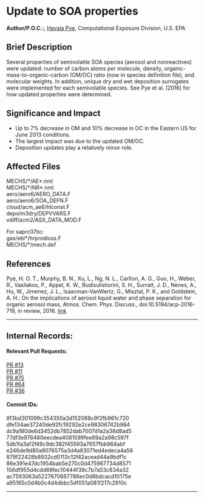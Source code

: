 # Update to SOA properties

**Author/P.O.C.:**, [Havala Pye](mailto:pye.havala@epa.gov), Computational Exposure Division, U.S. EPA

## Brief Description

Several properties of semivolatile SOA species (aerosol and nonreactives) were updated: number of carbon atoms per molecule, density, organic-mass-to-organic-carbon (OM/OC) ratio (now in species definition file), and molecular weights. In addition, unique dry and wet deposition surrogates were implemented for each semivolatile species. See Pye et al. (2016) for how updated properties were determined.

## Significance and Impact

+ Up to 7% decrease in OM and 10% decrease in OC in the Eastern US for June 2013 conditions.
+ The largest impact was due to the updated OM/OC. 
+ Deposition updates play a relatively minor role.

## Affected Files

MECHS/\*/AE\*.nml  
MECHS/\*/NR\*.nml  
aero/aero6/AERO_DATA.F  
aero/aero6/SOA_DEFN.F  
cloud/acm_ae6/hlconst.F  
depv/m3dry/DEPVVARS.F  
vdiff/acm2/ASX_DATA_MOD.F  

For saprc07tic:  
gas/ebi\*/hrprodloss.F  
MECHS/\*/mech.def  


## References

Pye, H. O. T., Murphy, B. N., Xu, L., Ng, N. L., Carlton, A. G., Guo, H., Weber, R., Vasilakos, P., Appel, K. W., Budisulistiorini, S. H., Surratt, J. D., Nenes, A., Hu, W., Jimenez, J. L., Isaacman-VanWertz, G., Misztal, P. K., and Goldstein, A. H.: On the implications of aerosol liquid water and phase separation for organic aerosol mass, Atmos. Chem. Phys. Discuss., doi:10.5194/acp-2016-719, in review, 2016. [link](http://www.atmos-chem-phys-discuss.net/acp-2016-719/)

-----
## Internal Records:
#### Relevant Pull Requests:
[PR #13](https://github.com/usepa/cmaq_dev/pull/13)   
[PR #11](https://github.com/usepa/cmaq_dev/pull/11)  
[PR #75](https://github.com/usepa/cmaq_dev/pull/75)  
[PR #64](https://github.com/usepa/cmaq_dev/pull/64)  
[PR #36](https://github.com/usepa/cmaq_dev/pull/36)  

#### Commit IDs:

8f3bd301099c354350a3d152088c9f2fb961c720  
dfe134ae37240de92fc19292e2ce98306742b984  
dc9a180de6d3452db7852dab7007d1a2a38d8ad5  
77df3e978480eecdea4081599fee89a2a98c597f  
5db1fa3af2f49c9dc382f45593a7657fbb964abf  
e246de9d80a9076575a3d4a83071ed4edeca4a56  
879f22428b8932cd0113c12f42acead44a9bdf1c  
86e391e47dc1954bab5e270c0d475967734d8571  
156df955d4cdd68fec10444f39c7b7a53c834a32  
ac7593063a5227670667786ec0d8bdcacd10175e  
a95165c0d4b0c4d4dbbc5df051a081f217c2910c  

-----
